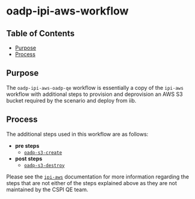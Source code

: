 # oadp-ipi-aws-workflow<!-- omit from toc -->

## Table of Contents<!-- omit from toc -->

- [Purpose](#purpose)
- [Process](#process)

## Purpose

The `oadp-ipi-aws-oadp-qe` workflow is essentially a copy of the `ipi-aws` workflow with additional steps to provision and deprovision an AWS S3 bucket required by the scenario and deploy from iib.

## Process

The additional steps used in this workflow are as follows:

- **pre steps**
  - [`oadp-s3-create`](../../../step-registry/oadp/s3/create/README.md)
- **post steps**
  - [`oadp-s3-destroy`](../../../step-registry/oadp/s3/destroy/README.md)

Please see the [`ipi-aws`](https://steps.ci.openshift.org/workflow/ipi-aws) documentation for more information regarding the steps that are not either of the steps explained above as they are not maintained by the CSPI QE team.
